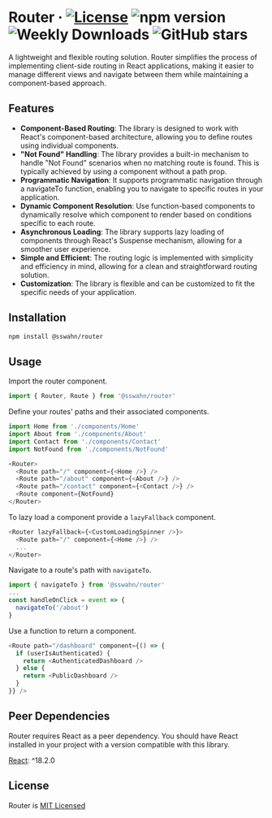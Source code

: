 # Router · [![License](https://img.shields.io/badge/License-MIT-blue.svg)](https://github.com/sswahn/router/blob/main/LICENSE) ![npm version](https://img.shields.io/npm/v/@sswahn/router) ![Weekly Downloads](https://img.shields.io/npm/dw/@sswahn/router) ![GitHub stars](https://img.shields.io/github/stars/sswahn/router?style=social)

A lightweight and flexible routing solution. Router simplifies the process of implementing client-side routing in React applications, making it easier to manage different views and navigate between them while maintaining a component-based approach.

## Features

- **Component-Based Routing**: The library is designed to work with React's component-based architecture, allowing you to define routes using individual components.
- **"Not Found" Handling**: The library provides a built-in mechanism to handle "Not Found" scenarios when no matching route is found. This is typically achieved by using a component without a path prop.
- **Programmatic Navigation**: It supports programmatic navigation through a navigateTo function, enabling you to navigate to specific routes in your application.
- **Dynamic Component Resolution**: Use function-based components to dynamically resolve which component to render based on conditions specific to each route.
- **Asynchronous Loading**: The library supports lazy loading of components through React's Suspense mechanism, allowing for a smoother user experience.
- **Simple and Efficient**: The routing logic is implemented with simplicity and efficiency in mind, allowing for a clean and straightforward routing solution.
- **Customization**: The library is flexible and can be customized to fit the specific needs of your application.  

<!-- TODO: - **Component Injection**: Inject props or other components into the rendered component based on route-specific conditions. This can be helpful for customizing the behavior and appearance of the component. -->

## Installation  
```bash
npm install @sswahn/router
```  

## Usage
Import the router component.  
```javascript
import { Router, Route } from '@sswahn/router'
```  

Define your routes' paths and their associated components.  
```javascript
import Home from './components/Home'
import About from './components/About'
import Contact from './components/Contact'
import NotFound from './components/NotFound'

<Router>
  <Route path="/" component={<Home />} />
  <Route path="/about" component={<About />} />
  <Route path="/contact" component={<Contact />} />
  <Route component={NotFound}
</Router>
```  

To lazy load a component provide a `lazyFallback` component.  
```javascript
<Router lazyFallback={<CustomLoadingSpinner />}>
  <Route path="/" component={<Home />} />
  ...
</Router>
```  

Navigate to a route's path with `navigateTo`.  
```javascript
import { navigateTo } from '@sswahn/router'
...
const handleOnClick = event => {
  navigateTo('/about')
}
```

Use a function to return a component.  
```javascript
<Route path="/dashboard" component={() => {
  if (userIsAuthenticated) {
    return <AuthenticatedDashboard />
  } else {
    return <PublicDashboard />
  }
}} />
```  

## Peer Dependencies

Router requires React as a peer dependency. You should have React installed in your project with a version compatible with this library.

[React](https://reactjs.org/): ^18.2.0


## License
Router is [MIT Licensed](https://github.com/sswahn/router/blob/main/LICENSE)

